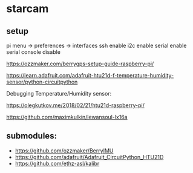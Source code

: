 # starcam

## setup


pi menu -> preferences -> interfaces 
ssh enable
i2c enable
serial enable
serial console disable

https://ozzmaker.com/berrygps-setup-guide-raspberry-pi/

https://learn.adafruit.com/adafruit-htu21d-f-temperature-humidity-sensor/python-circuitpython

Debugging Temperature/Humidity sensor:

https://olegkutkov.me/2018/02/21/htu21d-raspberry-pi/

https://github.com/maximkulkin/lewansoul-lx16a


## submodules:


- https://github.com/ozzmaker/BerryIMU
- https://github.com/adafruit/Adafruit_CircuitPython_HTU21D
- https://github.com/ethz-asl/kalibr
